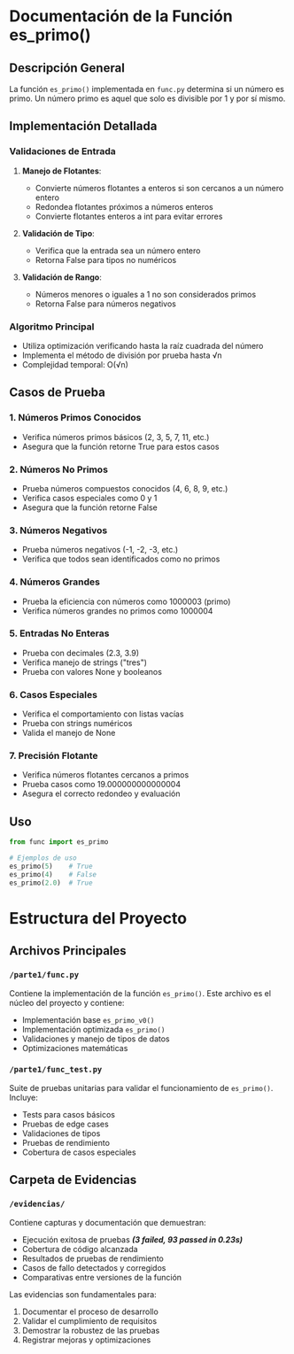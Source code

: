 # Documentación de la Función es_primo()

## Descripción General
La función `es_primo()` implementada en `func.py` determina si un número es primo. Un número primo es aquel que solo es divisible por 1 y por sí mismo.

## Implementación Detallada

### Validaciones de Entrada
1. **Manejo de Flotantes**:
   - Convierte números flotantes a enteros si son cercanos a un número entero
   - Redondea flotantes próximos a números enteros
   - Convierte flotantes enteros a int para evitar errores

2. **Validación de Tipo**:
   - Verifica que la entrada sea un número entero
   - Retorna False para tipos no numéricos

3. **Validación de Rango**:
   - Números menores o iguales a 1 no son considerados primos
   - Retorna False para números negativos

### Algoritmo Principal
- Utiliza optimización verificando hasta la raíz cuadrada del número
- Implementa el método de división por prueba hasta √n
- Complejidad temporal: O(√n)

## Casos de Prueba

### 1. Números Primos Conocidos
- Verifica números primos básicos (2, 3, 5, 7, 11, etc.)
- Asegura que la función retorne True para estos casos

### 2. Números No Primos
- Prueba números compuestos conocidos (4, 6, 8, 9, etc.)
- Verifica casos especiales como 0 y 1
- Asegura que la función retorne False

### 3. Números Negativos
- Prueba números negativos (-1, -2, -3, etc.)
- Verifica que todos sean identificados como no primos

### 4. Números Grandes
- Prueba la eficiencia con números como 1000003 (primo)
- Verifica números grandes no primos como 1000004

### 5. Entradas No Enteras
- Prueba con decimales (2.3, 3.9)
- Verifica manejo de strings ("tres")
- Prueba con valores None y booleanos

### 6. Casos Especiales
- Verifica el comportamiento con listas vacías
- Prueba con strings numéricos
- Valida el manejo de None

### 7. Precisión Flotante
- Verifica números flotantes cercanos a primos
- Prueba casos como 19.000000000000004
- Asegura el correcto redondeo y evaluación

## Uso
```python
from func import es_primo

# Ejemplos de uso
es_primo(5)    # True
es_primo(4)    # False
es_primo(2.0)  # True
```

# Estructura del Proyecto

## Archivos Principales

### `/parte1/func.py`
Contiene la implementación de la función `es_primo()`. Este archivo es el núcleo del proyecto y contiene:
- Implementación base `es_primo_v0()` 
- Implementación optimizada `es_primo()`
- Validaciones y manejo de tipos de datos
- Optimizaciones matemáticas

### `/parte1/func_test.py` 
Suite de pruebas unitarias para validar el funcionamiento de `es_primo()`. Incluye:
- Tests para casos básicos
- Pruebas de edge cases
- Validaciones de tipos
- Pruebas de rendimiento
- Cobertura de casos especiales

## Carpeta de Evidencias

### `/evidencias/`
Contiene capturas y documentación que demuestran:
- Ejecución exitosa de pruebas ***(3 failed, 93 passed in 0.23s)***
- Cobertura de código alcanzada
- Resultados de pruebas de rendimiento
- Casos de fallo detectados y corregidos
- Comparativas entre versiones de la función

Las evidencias son fundamentales para:
1. Documentar el proceso de desarrollo
2. Validar el cumplimiento de requisitos
3. Demostrar la robustez de las pruebas
4. Registrar mejoras y optimizaciones
